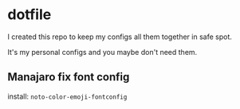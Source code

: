 # dotfile

I created this repo to keep my configs all them together in safe spot.

It's my personal configs and you maybe don't need them.

## Manajaro fix font config

install: `noto-color-emoji-fontconfig`
